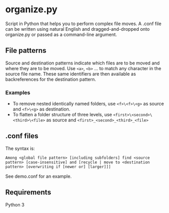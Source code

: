 # organize.py

Script in Python that helps you to perform complex file moves.
A .conf file can be written using natural English and
dragged-and-dropped onto organize.py or passed as a command-line argument.

## File patterns
Source and destination patterns indicate which files are to be moved and where they are to be moved.
Use `<a>`, `<b>` ... to match any character in the source file name. These same identifiers are then available as backreferences for the destination pattern.

### Examples
* To remove nested identically named folders, use `<f>\<f>\<g>` as source and `<f>\<g>` as destination.
* To flatten a folder structure of three levels, use `<first>\<second>\<third>\<file>` as source and `<first>_<second>_<third>_<file>`

## .conf files
The syntax is:

`Among <global file pattern> [including subfolders] find <source pattern> [case-insensitive] and [recycle | move to <destination pattern> [overwriting if [newer or] [larger]]]`

See demo.conf for an example.


## Requirements
Python 3
